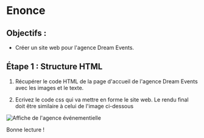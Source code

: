 # Enonce

## Objectifs :
- Créer un site web pour l'agence Dream Events.


## Étape 1 : Structure HTML

1. Récupérer le code HTML de la page d'accueil de l'agence Dream Events avec les images et le texte.

2. Ecrivez le code css qui va mettre en forme le site web. Le rendu final doit être similaire à celui de l'image ci-dessous
<img src="../Agence-Événementielle.png" alt="Affiche de l'agence événementielle">



Bonne lecture !